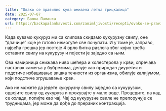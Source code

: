```yaml
---
title: "Овако се правилно кува омиљена летња грицкалица"
date: 2025-07-07
category: Бачка Паланка
url: https://backapalankavesti.com/zanimljivosti/recepti/ovako-se-pravilno-kuva-omiljena-letnja-grickalica2/
---
```


Када кувамо кукуруз ми са клипова скидамо кукурузну свилу, оне “длачице” које је готово немогуће све почупати. И у томе је, заправо, највећа грешка јер постоје 4 врло битна разлога због којих треба оставити свилу на кукурузу и појести је заједно са њим.

Ова намирница снижава ниво шећера и холестерола у крви, спречава настанак камења у бубрезима, делује као природан диуретик и подстиче избацивање вишка течности из организма, обилује калијумом, који подстиче згрушавање крви.

Ако не можете да једете кукурузну свилу заједно са кукурузом, одвојите свилу од кукуруза и прокувајте у мало воде. Процедите, па кад се охлади, попијте као чај. Чај од кукурузне свиле не препоручује се трудницама, јер може да дође до прераних контракција.
